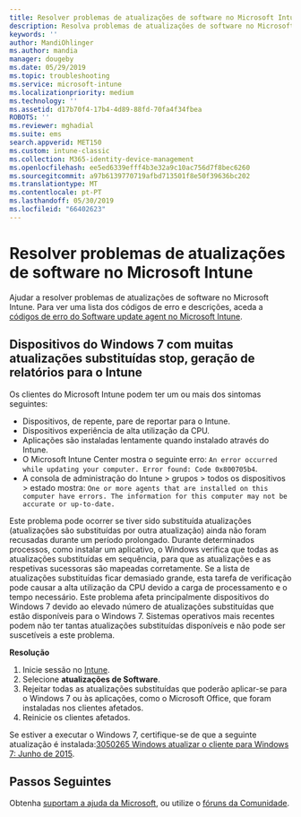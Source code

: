 ```yaml
---
title: Resolver problemas de atualizações de software no Microsoft Intune – Azure | Documentos da Microsoft
description: Resolva problemas de atualizações de software no Microsoft Intune.
keywords: ''
author: MandiOhlinger
ms.author: mandia
manager: dougeby
ms.date: 05/29/2019
ms.topic: troubleshooting
ms.service: microsoft-intune
ms.localizationpriority: medium
ms.technology: ''
ms.assetid: d17b70f4-17b4-4d89-88fd-70fa4f34fbea
ROBOTS: ''
ms.reviewer: mghadial
ms.suite: ems
search.appverid: MET150
ms.custom: intune-classic
ms.collection: M365-identity-device-management
ms.openlocfilehash: ee5ed6339efff4b3e32a9c10ac756d7f8bec6260
ms.sourcegitcommit: a97b6139770719afbd713501f8e50f39636bc202
ms.translationtype: MT
ms.contentlocale: pt-PT
ms.lasthandoff: 05/30/2019
ms.locfileid: "66402623"
---
```

# <a name="troubleshoot-software-updates-in-microsoft-intune"></a>Resolver problemas de atualizações de software no Microsoft Intune

Ajudar a resolver problemas de atualizações de software no Microsoft Intune. Para ver uma lista dos códigos de erro e descrições, aceda a [códigos de erro do Software update agent no Microsoft Intune](software-update-agent-error-codes.md).

## <a name="windows-7-devices-with-many-superseded-updates-stop-reporting-to-intune"></a>Dispositivos do Windows 7 com muitas atualizações substituídas stop, geração de relatórios para o Intune

Os clientes do Microsoft Intune podem ter um ou mais dos sintomas seguintes:

- Dispositivos, de repente, pare de reportar para o Intune.  
- Dispositivos experiência de alta utilização da CPU.
- Aplicações são instaladas lentamente quando instalado através do Intune.
- O Microsoft Intune Center mostra o seguinte erro: `An error occurred while updating your computer. Error found: Code 0x800705b4`.
- A consola de administração do Intune > grupos > todos os dispositivos > estado mostra: `One or more agents that are installed on this computer have errors. The information for this computer may not be accurate or up-to-date.`

Este problema pode ocorrer se tiver sido substituída atualizações (atualizações são substituídas por outra atualização) ainda não foram recusadas durante um período prolongado. Durante determinados processos, como instalar um aplicativo, o Windows verifica que todas as atualizações substituídas em sequência, para que as atualizações e as respetivas sucessoras são mapeadas corretamente. Se a lista de atualizações substituídas ficar demasiado grande, esta tarefa de verificação pode causar a alta utilização da CPU devido a carga de processamento e o tempo necessário. Este problema afeta principalmente dispositivos do Windows 7 devido ao elevado número de atualizações substituídas que estão disponíveis para o Windows 7. Sistemas operativos mais recentes podem não ter tantas atualizações substituídas disponíveis e não pode ser suscetíveis a este problema.

**Resolução**

1. Inicie sessão no [Intune](https://go.microsoft.com/fwlink/?linkid=2090973).
2. Selecione **atualizações de Software**.
3. Rejeitar todas as atualizações substituídas que poderão aplicar-se para o Windows 7 ou às aplicações, como o Microsoft Office, que foram instaladas nos clientes afetados.
4. Reinicie os clientes afetados.

Se estiver a executar o Windows 7, certifique-se de que a seguinte atualização é instalada:[3050265 Windows atualizar o cliente para Windows 7: Junho de 2015](https://support.microsoft.com/kb/3050265).

## <a name="next-steps"></a>Passos Seguintes

Obtenha [suportam a ajuda da Microsoft](get-support.md), ou utilize o [fóruns da Comunidade](https://social.technet.microsoft.com/Forums/en-US/home?category=microsoftintune).